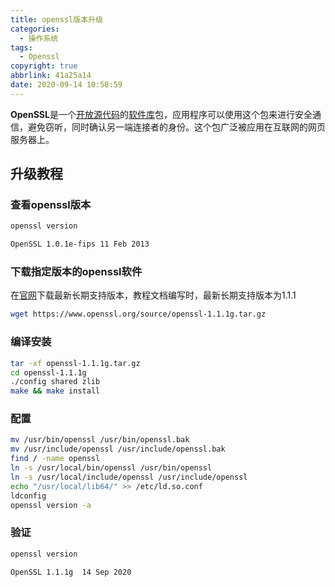 ```yaml
---
title: openssl版本升级
categories:
  - 操作系统
tags:
  - Openssl
copyright: true
abbrlink: 41a25a14
date: 2020-09-14 10:58:59
---
```


**OpenSSL**是一个[开放源代码](https://baike.baidu.com/item/开放源代码)的[软件](https://baike.baidu.com/item/软件)[库](https://baike.baidu.com/item/库)包，应用程序可以使用这个包来进行安全通信，避免窃听，同时确认另一端连接者的身份。这个包广泛被应用在互联网的网页服务器上。


<!--more-->



## 升级教程

### 查看openssl版本

```bash
openssl version

OpenSSL 1.0.1e-fips 11 Feb 2013
```



### 下载指定版本的openssl软件

在[官网](https://www.openssl.org/source/)下载最新长期支持版本，教程文档编写时，最新长期支持版本为1.1.1

```bash
wget https://www.openssl.org/source/openssl-1.1.1g.tar.gz
```



### 编译安装

```bash
tar -xf openssl-1.1.1g.tar.gz
cd openssl-1.1.1g
./config shared zlib
make && make install
```



### 配置

```bash
mv /usr/bin/openssl /usr/bin/openssl.bak
mv /usr/include/openssl /usr/include/openssl.bak
find / -name openssl
ln -s /usr/local/bin/openssl /usr/bin/openssl
ln -s /usr/local/include/openssl /usr/include/openssl
echo "/usr/local/lib64/" >> /etc/ld.so.conf
ldconfig 
openssl version -a
```



### 验证

```bash
openssl version 

OpenSSL 1.1.1g  14 Sep 2020
```

